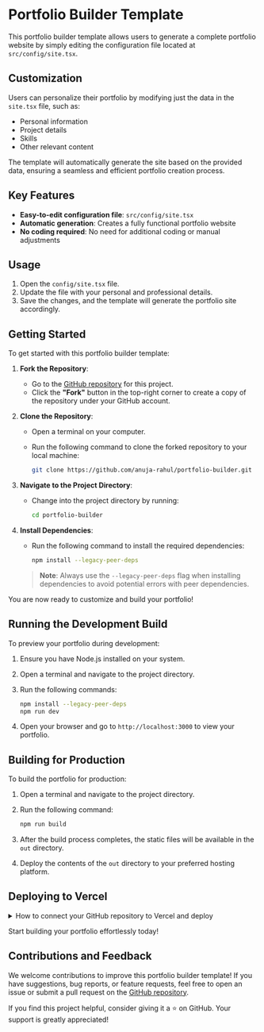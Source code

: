 # Portfolio Builder Template

This portfolio builder template allows users to generate a complete portfolio website by simply editing the configuration file located at `src/config/site.tsx`.

## Customization

Users can personalize their portfolio by modifying just the data in the `site.tsx` file, such as:

- Personal information
- Project details
- Skills
- Other relevant content

The template will automatically generate the site based on the provided data, ensuring a seamless and efficient portfolio creation process.

## Key Features

- **Easy-to-edit configuration file**: `src/config/site.tsx`
- **Automatic generation**: Creates a fully functional portfolio website
- **No coding required**: No need for additional coding or manual adjustments

## Usage

1. Open the `config/site.tsx` file.
2. Update the file with your personal and professional details.
3. Save the changes, and the template will generate the portfolio site accordingly.

## Getting Started

To get started with this portfolio builder template:

1. **Fork the Repository**:
    - Go to the [GitHub repository](https://github.com/anuja-rahul/portfolio-builder) for this project.
    - Click the **"Fork"** button in the top-right corner to create a copy of the repository under your GitHub account.

2. **Clone the Repository**:
    - Open a terminal on your computer.
    - Run the following command to clone the forked repository to your local machine:

      ```bash
      git clone https://github.com/anuja-rahul/portfolio-builder.git
      ```

3. **Navigate to the Project Directory**:
    - Change into the project directory by running:

      ```bash
      cd portfolio-builder
      ```

4. **Install Dependencies**:
    - Run the following command to install the required dependencies:

      ```bash
      npm install --legacy-peer-deps
      ```

    > **Note**: Always use the `--legacy-peer-deps` flag when installing dependencies to avoid potential errors with peer dependencies.

You are now ready to customize and build your portfolio!

## Running the Development Build

To preview your portfolio during development:

1. Ensure you have Node.js installed on your system.
2. Open a terminal and navigate to the project directory.
3. Run the following commands:

    ```bash
    npm install --legacy-peer-deps
    npm run dev
    ```

4. Open your browser and go to `http://localhost:3000` to view your portfolio.

## Building for Production

To build the portfolio for production:

1. Open a terminal and navigate to the project directory.
2. Run the following command:

    ```bash
    npm run build
    ```

3. After the build process completes, the static files will be available in the `out` directory.
4. Deploy the contents of the `out` directory to your preferred hosting platform.

## Deploying to Vercel

<details>
<summary>How to connect your GitHub repository to Vercel and deploy</summary>

1. Push your project to a GitHub repository.
2. Go to [Vercel](https://vercel.com/) and sign in or create an account.
3. Click on the **"New Project"** button.
4. Select **"Import Git Repository"** and connect your GitHub account if not already connected.
5. Choose your repository from the list and click **"Import"**.
6. Configure the project settings if needed, then click **"Deploy"**.
7. Vercel will build and deploy your portfolio. Once completed, you will receive a live URL for your site.

</details>

Start building your portfolio effortlessly today!

## Contributions and Feedback

We welcome contributions to improve this portfolio builder template! If you have suggestions, bug reports, or feature requests, feel free to open an issue or submit a pull request on the [GitHub repository](https://github.com/anuja-rahul/portfolio-builder).

If you find this project helpful, consider giving it a ⭐ on GitHub. Your support is greatly appreciated!
